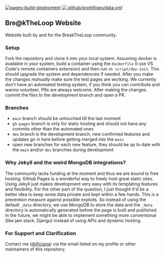[![pages-build-deployment](https://github.com/btl-gcetts/btl-gcetts.github.io/actions/workflows/pages/pages-build-deployment/badge.svg)](https://github.com/btl-gcetts/btl-gcetts.github.io/actions/workflows/pages/pages-build-deployment)
[![.github/workflows/data.yml](https://github.com/btl-gcetts/btl-gcetts.github.io/actions/workflows/data.yml/badge.svg)](https://github.com/btl-gcetts/btl-gcetts.github.io/actions/workflows/data.yml)

## Bre@kTheLoop Website
Website built by and for the BreakTheLoop community.

### Setup
Fork the repository and clone it into your local system. Assuming docker is available in your system, build a container using the `dockerfile` (I use VS Code's remote containers extension) and then run `sh script/dev-init`. This should upgrade the system and dependencies if needed.
After you make the changes *manually* make sure the test pages are working.
We currently don't have an automated testing system, if you think you can contribute and wanna volunteer, PRs are always welcome. 
After making the changes commit the files to the development branch and open a PR.

### Branches
- `main` branch should be untouched till the last moment
- `gh-pages` branch is only for static hosting and should not have any commits other than the automated ones
- `dev` branch is the development branch, new confirmed features and updates go in here before getting merged into the `main`
- open new branches for each new feature, they should be up to date with the `main` and/or `dev` branches during development

### Why Jekyll and the weird MongoDB integrations?
The community lacks funding at the moment and thus we are bound to free hosting. Github Pages is a wonderful way to freely host great static sites. 
Using Jekyll just makes development very easy with its templating features and flexibility. 
For the other part of the question, I just thought it'd be a better idea to keep some data private and kept within a few hands. This is a prevention measure against possible exploits. So instead of using the default `_data` directory, we use MongoDB to store the data and the `_data` directory is automatically generated before the page is built and published. In the future, we might be able to implement something more conventional (like jam stack, Django) instead of using APIs and dynamic hosting.

### For Support and Clarification
Contact me ([@ificiana](https://github.com/ificiana)) via the email listed on my profile or other maintainers of this repository.
